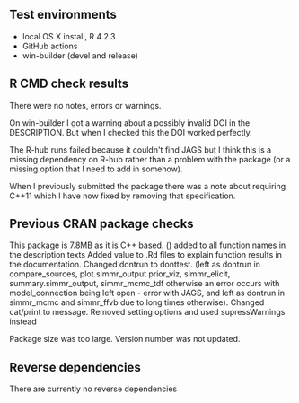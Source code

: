 ## Test environments
* local OS X install, R 4.2.3
* GitHub actions
* win-builder (devel and release)

## R CMD check results
There were no notes, errors or warnings.

On win-builder I got a warning about a possibly invalid DOI in the DESCRIPTION. But when I checked this the DOI worked perfectly. 

The R-hub runs failed because it couldn't find JAGS but I think this is a missing dependency on R-hub rather than a problem with the package (or a missing option that I need to add in somehow).

When I previously submitted the package there was a note about requiring C++11 which I have now fixed by removing that specification.

## Previous CRAN package checks
This package is 7.8MB as it is C++ based. 
() added to all function names in the description texts
Added value to .Rd files to explain function results in the documentation.
Changed dontrun to donttest. (left as dontrun in compare_sources, 
plot.simmr_output prior_viz, simmr_elicit, summary.simmr_output, simmr_mcmc_tdf otherwise an error occurs with model_connection being 
left open - error with JAGS, and left as dontrun in simmr_mcmc and simmr_ffvb due to long times otherwise).
Changed cat/print to message.
Removed setting options and used supressWarnings instead

Package size was too large.
Version number was not updated.

## Reverse dependencies
There are currently no reverse dependencies